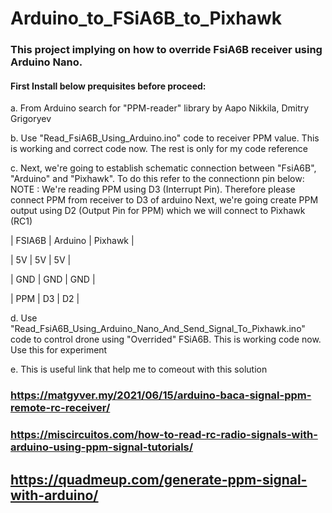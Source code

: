# Arduino_to_FSiA6B_to_Pixhawk

### This project implying on how to override FsiA6B receiver using Arduino Nano.

#### First Install below prequisites before proceed:
a. From Arduino search for "PPM-reader" library by Aapo Nikkila, Dmitry Grigoryev

b. Use "Read_FsiA6B_Using_Arduino.ino" code to receiver PPM value. This is working and correct code now. The rest is only for my code reference

c. Next, we're going to establish schematic connection between "FsiA6B", "Arduino" and "Pixhawk". To do this refer to the connectionn pin below:
NOTE : We're reading PPM using D3 (Interrupt Pin). Therefore please connect PPM from receiver to D3 of arduino
Next, we're going create PPM output using D2 (Output Pin for PPM) which we will connect to Pixhawk (RC1)
			    
| FSIA6B | Arduino | Pixhawk |

  |   5V   |   5V    |  5V     |

  |   GND  |   GND   |  GND    |
 
  |   PPM  |   D3    |    D2     |
	
d. Use "Read_FsiA6B_Using_Arduino_Nano_And_Send_Signal_To_Pixhawk.ino" code to control drone using "Overrided" FSiA6B. This is working code now. Use
this for experiment

e. This is useful link that help me to comeout with this solution

### https://matgyver.my/2021/06/15/arduino-baca-signal-ppm-remote-rc-receiver/
### https://miscircuitos.com/how-to-read-rc-radio-signals-with-arduino-using-ppm-signal-tutorials/
## https://quadmeup.com/generate-ppm-signal-with-arduino/


